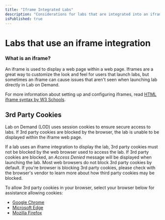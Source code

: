 ```yaml
---
title: "Iframe Integrated Labs"
description: "Considerations for labs that are integrated into an iframe."
isPublished: true
---
```


# Labs that use an iframe integration

### What is an iframe?
An iframe is used to display a web page within a web page. Iframes are a great way to customize the look and feel for users that launch labs, but sometimes an iframe can cause issues that aren't seen when launching lab directly in Lab on Demand. 

For more information about setting up and configuring iframes, read [HTML iframe syntax by W3 Schools](https://www.w3schools.com/html/html_iframe.asp).

## 3rd Party Cookies 

Lab on Demand (LOD) uses session cookies to ensure secure access to labs. If 3rd party cookies are blocked by the browser, the lab is unable to be displayed within the iframe web page. 

If a lab uses an iframe integration to display the lab, 3rd party cookies must not be blocked by the web browser used to access the lab. If 3rd party cookies are blocked, an _Access Denied_ message will be displayed when launching the lab. Most web browsers do not block 3rd party cookies by default. If you're browser is blocking 3rd party cookies, please check with the browser's vendor to learn more about how third party cookies may be blocked.

To allow 3rd party cookies in your browser, select your browser below for assistance allowing cookies: 
 
- [Google Chrome](https://support.google.com/chrome/answer/95647?co=GENIE.Platform%3DDesktop&hl=en)
- [Microsoft Edge](https://support.microsoft.com/en-us/search?query=enable%20cookies%20in%20edge)    
- [Mozilla Firefox](https://support.mozilla.org/en-US/kb/disable-third-party-cookies)